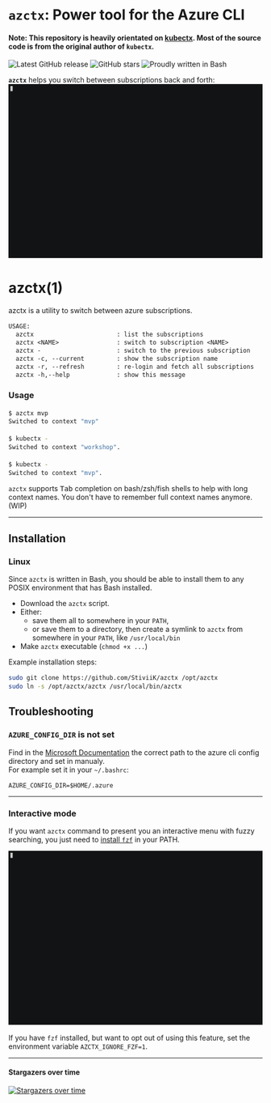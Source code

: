 # `azctx`: Power tool for the Azure CLI

#### Note: This repository is heavily orientated on [kubectx](https://github.com/ahmetb/kubectx). Most of the source code is from the original author of `kubectx`.

![Latest GitHub release](https://img.shields.io/github/v/release/StiviiK/azctx.svg)
![GitHub stars](https://img.shields.io/github/stars/stiviik/azctx.svg?label=github%20stars)
![Proudly written in Bash](https://img.shields.io/badge/written%20in-bash-ff69b4.svg)

**`azctx`** helps you switch between subscriptions back and forth:
![azctx demo GIF](img/azctx-demo.gif)

# azctx(1)

azctx is a utility to switch between azure subscriptions.

```
USAGE:
  azctx                       : list the subscriptions
  azctx <NAME>                : switch to subscription <NAME>
  azctx -                     : switch to the previous subscription
  azctx -c, --current         : show the subscription name
  azctx -r, --refresh         : re-login and fetch all subscriptions
  azctx -h,--help             : show this message
```

### Usage

```sh
$ azctx mvp
Switched to context "mvp"

$ kubectx -
Switched to context "workshop".

$ kubectx -
Switched to context "mvp".
```

`azctx` supports <kbd>Tab</kbd> completion on bash/zsh/fish shells to help with
long context names. You don't have to remember full context names anymore. (WIP)

-----

## Installation

### Linux

Since `azctx` is written in Bash, you should be able to install
them to any POSIX environment that has Bash installed.

- Download the `azctx` script.
- Either:
  - save them all to somewhere in your `PATH`,
  - or save them to a directory, then create a symlink to `azctx` from
    somewhere in your `PATH`, like `/usr/local/bin`
- Make `azctx` executable (`chmod +x ...`)

Example installation steps:

``` bash
sudo git clone https://github.com/StiviiK/azctx /opt/azctx
sudo ln -s /opt/azctx/azctx /usr/local/bin/azctx
```

## Troubleshooting
### `AZURE_CONFIG_DIR` is not set
Find in the [Microsoft Documentation](https://docs.microsoft.com/en-us/cli/azure/azure-cli-configuration?view=azure-cli-latest#cli-configuration-file) the correct path to the azure cli config directory and set in manualy.  
For example set it in your `~/.bashrc`:
```
AZURE_CONFIG_DIR=$HOME/.azure
```

-----

### Interactive mode

If you want `azctx` command to present you an interactive menu
with fuzzy searching, you just need to [install
`fzf`](https://github.com/junegunn/fzf) in your PATH.

![azctx interactive search with fzf](img/azctx-interactive.gif)

If you have `fzf` installed, but want to opt out of using this feature, set the environment variable `AZCTX_IGNORE_FZF=1`.

---

#### Stargazers over time

[![Stargazers over time](https://starcharts.herokuapp.com/stiviik/azctx.svg)](https://starcharts.herokuapp.com/stiviik/azctx)
